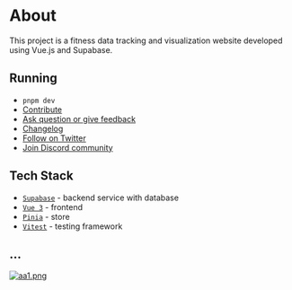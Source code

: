 # About

This project is a fitness data tracking and visualization website developed using Vue.js and Supabase.

## Running

-   ```pnpm dev```
-   [Contribute](https://mantine.dev/contribute)
-   [Ask question or give feedback](https://github.com/mantinedev/mantine/discussions)
-   [Changelog](https://mantine.dev/changelog/all-releases)
-   [Follow on Twitter](https://twitter.com/mantinedev)
-   [Join Discord community](https://discord.gg/wbH82zuWMN)

## Tech Stack

-   [`Supabase`](https://supabase.com/) - backend service with database
-   [`Vue 3`](https://vuejs.org/) - frontend
-   [`Pinia`](https://pinia.vuejs.org/) - store
-   [`Vitest`](https://vitest.dev/) - testing framework

## ...
[![aa1.png](https://i.postimg.cc/zvQbT9yM/aa1.png)](https://postimg.cc/n9vhJSYY)
